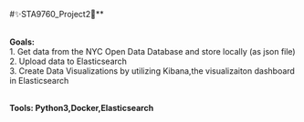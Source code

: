 #:sparkles:STA9760_Project2:camel:**

**<br />Goals:**
<br />1. Get data from the NYC Open Data Database and store locally (as json file)
<br />2. Upload data to Elasticsearch
<br />3. Create Data Visualizations by utilizing Kibana,the visualizaiton dashboard in Elasticsearch

**<br />Tools: Python3,Docker,Elasticsearch**
